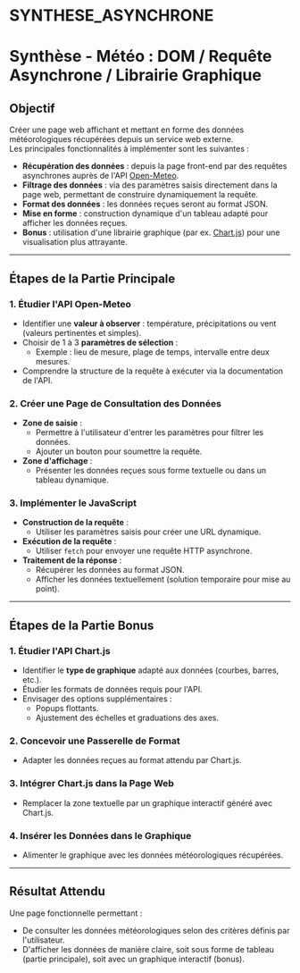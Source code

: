 # SYNTHESE_ASYNCHRONE

# Synthèse - Météo : DOM / Requête Asynchrone / Librairie Graphique

## Objectif
Créer une page web affichant et mettant en forme des données météorologiques récupérées depuis un service web externe.  
Les principales fonctionnalités à implémenter sont les suivantes :

- **Récupération des données** : depuis la page front-end par des requêtes asynchrones auprès de l'API [Open-Meteo](https://open-meteo.com/en/docs).
- **Filtrage des données** : via des paramètres saisis directement dans la page web, permettant de construire dynamiquement la requête.
- **Format des données** : les données reçues seront au format JSON.
- **Mise en forme** : construction dynamique d'un tableau adapté pour afficher les données reçues.
- **Bonus** : utilisation d'une librairie graphique (par ex. [Chart.js](https://www.chartjs.org/)) pour une visualisation plus attrayante.

---

## Étapes de la Partie Principale

### 1. Étudier l'API Open-Meteo
- Identifier une **valeur à observer** : température, précipitations ou vent (valeurs pertinentes et simples).
- Choisir de 1 à 3 **paramètres de sélection** : 
  - Exemple : lieu de mesure, plage de temps, intervalle entre deux mesures.
- Comprendre la structure de la requête à exécuter via la documentation de l'API.

### 2. Créer une Page de Consultation des Données
- **Zone de saisie** : 
  - Permettre à l'utilisateur d'entrer les paramètres pour filtrer les données.
  - Ajouter un bouton pour soumettre la requête.
- **Zone d'affichage** : 
  - Présenter les données reçues sous forme textuelle ou dans un tableau dynamique.

### 3. Implémenter le JavaScript
- **Construction de la requête** : 
  - Utiliser les paramètres saisis pour créer une URL dynamique.
- **Exécution de la requête** : 
  - Utiliser `fetch` pour envoyer une requête HTTP asynchrone.
- **Traitement de la réponse** : 
  - Récupérer les données au format JSON.
  - Afficher les données textuellement (solution temporaire pour mise au point).

---

## Étapes de la Partie Bonus

### 1. Étudier l'API Chart.js
- Identifier le **type de graphique** adapté aux données (courbes, barres, etc.).
- Étudier les formats de données requis pour l'API.
- Envisager des options supplémentaires : 
  - Popups flottants.
  - Ajustement des échelles et graduations des axes.

### 2. Concevoir une Passerelle de Format
- Adapter les données reçues au format attendu par Chart.js.

### 3. Intégrer Chart.js dans la Page Web
- Remplacer la zone textuelle par un graphique interactif généré avec Chart.js.

### 4. Insérer les Données dans le Graphique
- Alimenter le graphique avec les données météorologiques récupérées.

---

## Résultat Attendu
Une page fonctionnelle permettant :
- De consulter les données météorologiques selon des critères définis par l'utilisateur.
- D'afficher les données de manière claire, soit sous forme de tableau (partie principale), soit avec un graphique interactif (bonus).

